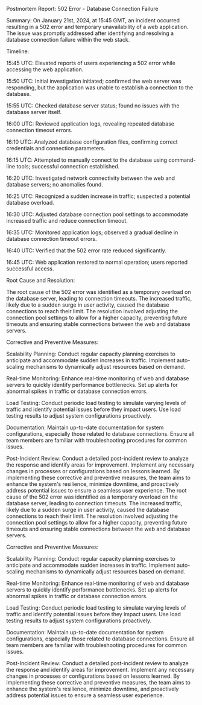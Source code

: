 Postmortem Report: 502 Error - Database Connection Failure

Summary: On January 21st, 2024, at 15:45 GMT, an incident occurred resulting in a 502 error and temporary unavailability of a web application. The issue was promptly addressed after identifying and resolving a database connection failure within the web stack.

Timeline:

15:45 UTC: Elevated reports of users experiencing a 502 error while accessing the web application.

15:50 UTC: Initial investigation initiated; confirmed the web server was responding, but the application was unable to establish a connection to the database.

15:55 UTC: Checked database server status; found no issues with the database server itself.

16:00 UTC: Reviewed application logs, revealing repeated database connection timeout errors.

16:10 UTC: Analyzed database configuration files, confirming correct credentials and connection parameters.

16:15 UTC: Attempted to manually connect to the database using command-line tools; successful connection established.

16:20 UTC: Investigated network connectivity between the web and database servers; no anomalies found.

16:25 UTC: Recognized a sudden increase in traffic; suspected a potential database overload.

16:30 UTC: Adjusted database connection pool settings to accommodate increased traffic and reduce connection timeout.

16:35 UTC: Monitored application logs; observed a gradual decline in database connection timeout errors.

16:40 UTC: Verified that the 502 error rate reduced significantly.

16:45 UTC: Web application restored to normal operation; users reported successful access.

Root Cause and Resolution:

The root cause of the 502 error was identified as a temporary overload on the database server, leading to connection timeouts. The increased traffic, likely due to a sudden surge in user activity, caused the database connections to reach their limit. The resolution involved adjusting the connection pool settings to allow for a higher capacity, preventing future timeouts and ensuring stable connections between the web and database servers.

Corrective and Preventive Measures:

Scalability Planning:
Conduct regular capacity planning exercises to anticipate and accommodate sudden increases in traffic. Implement auto-scaling mechanisms to dynamically adjust resources based on demand.

Real-time Monitoring:
Enhance real-time monitoring of web and database servers to quickly identify performance bottlenecks. Set up alerts for abnormal spikes in traffic or database connection errors.

Load Testing:
Conduct periodic load testing to simulate varying levels of traffic and identify potential issues before they impact users. Use load testing results to adjust system configurations proactively.

Documentation:
Maintain up-to-date documentation for system configurations, especially those related to database connections. Ensure all team members are familiar with troubleshooting procedures for common issues.

Post-Incident Review:
Conduct a detailed post-incident review to analyze the response and identify areas for improvement. Implement any necessary changes in processes or configurations based on lessons learned. By implementing these corrective and preventive measures, the team aims to enhance the system's resilience, minimize downtime, and proactively address potential issues to ensure a seamless user experience. The root cause of the 502 error was identified as a temporary overload on the database server, leading to connection timeouts. The increased traffic, likely due to a sudden surge in user activity, caused the database connections to reach their limit. The resolution involved adjusting the connection pool settings to allow for a higher capacity, preventing future timeouts and ensuring stable connections between the web and database servers.

Corrective and Preventive Measures:

Scalability Planning:
Conduct regular capacity planning exercises to anticipate and accommodate sudden increases in traffic. Implement auto-scaling mechanisms to dynamically adjust resources based on demand.

Real-time Monitoring:
Enhance real-time monitoring of web and database servers to quickly identify performance bottlenecks. Set up alerts for abnormal spikes in traffic or database connection errors.

Load Testing:
Conduct periodic load testing to simulate varying levels of traffic and identify potential issues before they impact users. Use load testing results to adjust system configurations proactively.

Documentation:
Maintain up-to-date documentation for system configurations, especially those related to database connections. Ensure all team members are familiar with troubleshooting procedures for common issues.

Post-Incident Review:
Conduct a detailed post-incident review to analyze the response and identify areas for improvement. Implement any necessary changes in processes or configurations based on lessons learned. By implementing these corrective and preventive measures, the team aims to enhance the system's resilience, minimize downtime, and proactively address potential issues to ensure a seamless user experience.
